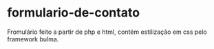 # formulario-de-contato

 Fromulário feito a partir de php e html, contém estilização em css pelo framework bulma.

